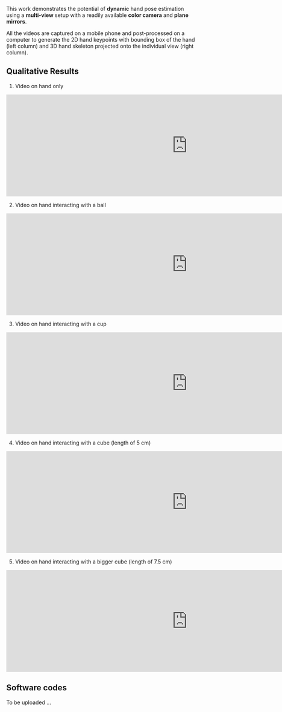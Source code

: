 This work demonstrates the potential of **dynamic** hand pose estimation using a **multi-view** setup with a readily available **color camera** and **plane mirrors**.

All the videos are captured on a mobile phone and post-processed on a computer to generate the 2D hand keypoints with bounding box of the hand (left column) and 3D hand skeleton projected onto the individual view (right column).

## Qualitative Results

1) Video on hand only
<iframe width="960" height="270" src="https://www.youtube.com/embed/X8sVhl8Wswk" frameborder="0" allow="accelerometer; autoplay; encrypted-media; gyroscope; picture-in-picture" allowfullscreen></iframe>

2) Video on hand interacting with a ball
<iframe width="960" height="270" src="https://www.youtube.com/embed/wcudUoM_ZcQ" frameborder="0" allow="accelerometer; autoplay; encrypted-media; gyroscope; picture-in-picture" allowfullscreen></iframe>

3) Video on hand interacting with a cup
<iframe width="960" height="270" src="https://www.youtube.com/embed/37z8yIOd7GM" frameborder="0" allow="accelerometer; autoplay; encrypted-media; gyroscope; picture-in-picture" allowfullscreen></iframe>

4) Video on hand interacting with a cube (length of 5 cm)
<iframe width="960" height="270" src="https://www.youtube.com/embed/VhW-38FZN6Y" frameborder="0" allow="accelerometer; autoplay; encrypted-media; gyroscope; picture-in-picture" allowfullscreen></iframe>

5) Video on hand interacting with a bigger cube (length of 7.5 cm)
<iframe width="960" height="270" src="https://www.youtube.com/embed/QxNZqGyWXUo" frameborder="0" allow="accelerometer; autoplay; encrypted-media; gyroscope; picture-in-picture" allowfullscreen></iframe>

## Software codes
To be uploaded ...
